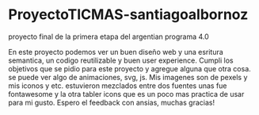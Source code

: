 # ProyectoTICMAS-santiagoalbornoz
proyecto final de la primera etapa del argentian programa 4.0

En este proyecto podemos ver un buen diseño web y una esritura semantica, un codigo reutilizable y buen user experience. Cumpli los objetivos que se pidio para este proyecto 
y agregue alguna que otra cosa. se puede ver algo de animaciones, svg, js. Mis imagenes son de pexels y mis iconos y etc. estuvieron mezclados entre dos fuentes
unas fue fontawesome y la otra tabler icons que es un poco mas practica de usar para mi gusto.
Espero el feedback con ansias, muchas gracias!
